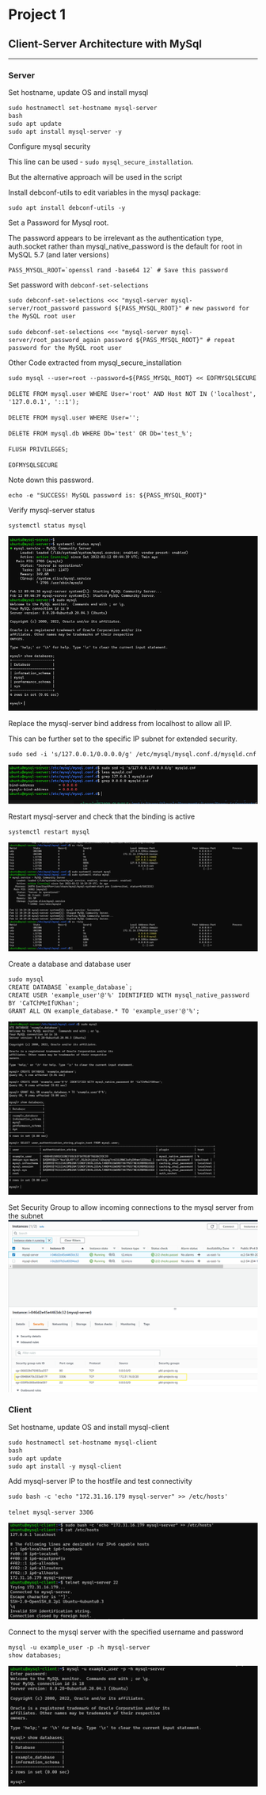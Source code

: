 # Project 1

## Client-Server Architecture with MySql
---
### Server

Set hostname, update OS and install mysql
```
sudo hostnamectl set-hostname mysql-server
bash
sudo apt update
sudo apt install mysql-server -y
```

Configure mysql security

This line can be used - `sudo mysql_secure_installation`.

But the alternative approach will be used in the script

Install debconf-utils to edit variables in the mysql package:
```
sudo apt install debconf-utils -y
```

Set a Password for Mysql root.

The password appears to be irrelevant as the authentication type, auth.socket rather than mysql_native_password is the default for root in MySQL 5.7 (and later versions)

```
PASS_MYSQL_ROOT=`openssl rand -base64 12` # Save this password
```

Set password with `debconf-set-selections` 
```
sudo debconf-set-selections <<< "mysql-server mysql-server/root_password password ${PASS_MYSQL_ROOT}" # new password for the MySQL root user

sudo debconf-set-selections <<< "mysql-server mysql-server/root_password_again password ${PASS_MYSQL_ROOT}" # repeat password for the MySQL root user
```
Other Code extracted from mysql_secure_installation
```
sudo mysql --user=root --password=${PASS_MYSQL_ROOT} << EOFMYSQLSECURE

DELETE FROM mysql.user WHERE User='root' AND Host NOT IN ('localhost', '127.0.0.1', '::1');

DELETE FROM mysql.user WHERE User='';

DELETE FROM mysql.db WHERE Db='test' OR Db='test_%';

FLUSH PRIVILEGES;

EOFMYSQLSECURE
```
Note down this password. 

```
echo -e "SUCCESS! MySQL password is: ${PASS_MYSQL_ROOT}"
```
Verify mysql-server status
```
systemctl status mysql
```
![mysqlserver_status](screenshots/mysqlserver_status.png "mysqlserver_status.png")

Replace the mysql-server bind address from localhost to allow all IP.

This can be further set to the specific IP subnet for extended security.
```
sudo sed -i 's/127.0.0.1/0.0.0.0/g' /etc/mysql/mysql.conf.d/mysqld.cnf
```
![mysqlserver_bind](screenshots/mysqlserver_bind.png "mysqlserver_bind")


Restart mysql-server and check that the binding is active
```
systemctl restart mysql
```
![mysqlserver_listening_port](screenshots/mysqlserver_listening_port.png "mysqlserver_listening_port")

Create a database and database user
```
sudo mysql
CREATE DATABASE `example_database`;
CREATE USER 'example_user'@'%' IDENTIFIED WITH mysql_native_password BY 'CaTChMeIfUKhan';
GRANT ALL ON example_database.* TO 'example_user'@'%';
```
![mysqlserver_createdb_user](screenshots/mysqlserver_createdb_user.png "mysqlserver_createdb_user.png")


Set Security Group to allow incoming connections to the mysql server from the subnet
![mysqlserver_sg.png](screenshots/mysqlserver_sg.png "mysqlserver_sg.png")


### Client
Set hostname, update OS and install mysql-client

```
sudo hostnamectl set-hostname mysql-client 
bash
sudo apt update
sudo apt install -y mysql-client
```

Add mysql-server IP to the hostfile and test connectivity
```
sudo bash -c 'echo "172.31.16.179 mysql-server" >> /etc/hosts'

telnet mysql-server 3306
```
![mysqlclient_verify_host](screenshots/mysqlclient_verify_host.png "mysqlclient_verify_host")

Connect to the mysql server with the specified username and password

```
mysql -u example_user -p -h mysql-server
show databases;
```
![mysqlclient_connect_to_db](screenshots/mysqlclient_connect_to_db.png "mysqlclient_connect_to_db.png")

